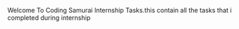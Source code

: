 Welcome To Coding Samurai Internship Tasks.this contain all the tasks that i completed during internship

